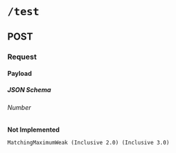 # `/test`

## POST

### Request

#### Payload

##### JSON Schema

###### Number

**Not Implemented**

    MatchingMaximumWeak (Inclusive 2.0) (Inclusive 3.0)

